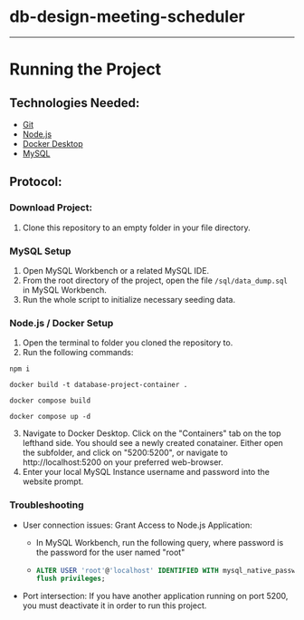 # db-design-meeting-scheduler
<hr>

# Running the Project

## Technologies Needed:
- [Git](https://git-scm.com/downloads)
- [Node.js](https://nodejs.org/en/download)
- [Docker Desktop](https://www.docker.com/products/docker-desktop/)
- [MySQL](https://www.mysql.com/downloads/)

## Protocol:

### Download Project:
<ol>
  <li>Clone this repository to an empty folder in your file directory.</li>
</ol>

### MySQL Setup
1. Open MySQL Workbench or a related MySQL IDE.
2. From the root directory of the project, open the file `/sql/data_dump.sql` in MySQL Workbench.
3. Run the whole script to initialize necessary seeding data.</li>

### Node.js / Docker Setup
1. Open the terminal to folder you cloned the repository to.
2. Run the following commands:

```properties
npm i
```
```properties
docker build -t database-project-container .
```
```properties
docker compose build
```
```properties
docker compose up -d
```

3. Navigate to Docker Desktop. Click on the "Containers" tab on the top lefthand side. You should see a newly created conatainer. Either open the subfolder, and click on "5200:5200", or navigate to http://localhost:5200 on your preferred web-browser.
4. Enter your local MySQL Instance username and password into the website prompt.

### Troubleshooting

- User connection issues: Grant Access to Node.js Application:
  - In MySQL Workbench, run the following query, where password is the password for the user named "root"
  - ```sql
    ALTER USER 'root'@'localhost' IDENTIFIED WITH mysql_native_password BY 'password';
    flush privileges;
    ```

- Port intersection: If you have another application running on port 5200, you must deactivate it in order to run this project.
